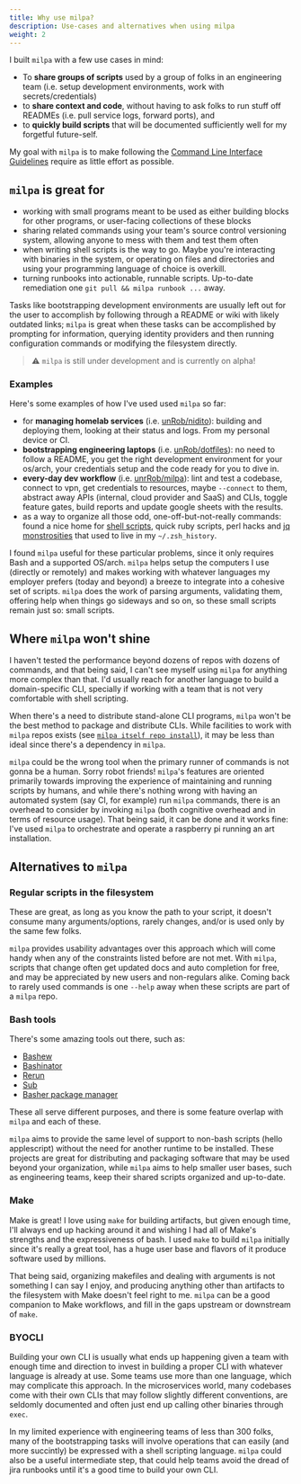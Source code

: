 ```yaml
---
title: Why use milpa?
description: Use-cases and alternatives when using milpa
weight: 2
---
```


I built `milpa` with a few use cases in mind:

- To **share groups of scripts** used by a group of folks in an engineering team (i.e. setup development environments, work with secrets/credentials)
- to **share context and code**, without having to ask folks to run stuff off READMEs (i.e. pull service logs, forward ports), and
- to **quickly build scripts** that will be documented sufficiently well for my forgetful future-self.

My goal with `milpa` is to make following the [Command Line Interface Guidelines](https://clig.dev) require as little effort as possible.


## `milpa` is great for

- working with small programs meant to be used as either building blocks for other programs, or user-facing collections of these blocks
- sharing related commands using your team's source control versioning system, allowing anyone to mess with them and test them often
- when writing shell scripts is the way to go. Maybe you're interacting with binaries in the system, or operating on files and directories and using your programming language of choice is overkill.
- turning runbooks into actionable, runnable scripts. Up-to-date remediation one `git pull && milpa runbook ...` away.

Tasks like bootstrapping development environments are usually left out for the user to accomplish by following through a README or wiki with likely outdated links; `milpa` is great when these tasks can be accomplished by prompting for information, querying identity providers and then running configuration commands or modifying the filesystem directly.

> ⚠️ `milpa` is still under development and is currently on alpha!

### Examples

Here's some examples of how I've used used `milpa` so far:

- for **managing homelab services** (i.e. [unRob/nidito](https://github.com/unRob/nidito/tree/master/.milpa)): building and deploying them, looking at their status and logs. From my personal device or CI.
- **bootstrapping engineering laptops** (i.e. [unRob/dotfiles](https://github.com/unRob/dotfiles/tree/master/.milpa/commands/computar)): no need to follow a README, you get the right development environment for your os/arch, your credentials setup and the code ready for you to dive in.
- **every-day dev workflow** (i.e. [unrRob/milpa](https://github.com/unRob/milpa/tree/main/repos/internal/commands/)): lint and test a codebase, connect to vpn, get credentials to resources, maybe `--connect` to them, abstract away APIs (internal, cloud provider and SaaS) and CLIs, toggle feature gates, build reports and update google sheets with the results.
- as a way to organize all those odd, one-off-but-not-really commands: found a nice home for [shell scripts](https://github.com/unRob/dotfiles/blob/master/.milpa/commands/code/todo.sh), quick ruby scripts, perl hacks and [jq monstrosities](https://github.com/unRob/dotfiles/blob/master/.milpa/commands/creds.sh) that used to live in my `~/.zsh_history`.

I found `milpa` useful for these particular problems, since it only requires Bash and a supported OS/arch. `milpa` helps setup the computers I use (directly or remotely) and makes working with whatever languages my employer prefers (today and beyond) a breeze to integrate into a cohesive set of scripts. `milpa` does the work of parsing arguments, validating them, offering help when things go sideways and so on, so these small scripts remain just so: small scripts.

## Where `milpa` won't shine

I haven't tested the performance beyond dozens of repos with dozens of commands, and that being said, I can't see myself using `milpa` for anything more complex than that. I'd usually reach for another language to build a domain-specific CLI, specially if working with a team that is not very comfortable with shell scripting.

When there's a need to distribute stand-alone CLI programs, `milpa` won't be the best method to package and distribute CLIs. While facilities to work with `milpa` repos exists (see [`milpa itself repo install`](/.milpa/commands/itself/repo/install)), it may be less than ideal since there's a dependency in `milpa`.

`milpa` could be the wrong tool when the primary runner of commands is not gonna be a human. Sorry robot friends! `milpa`'s features are oriented primarily towards improving the experience of maintaining and running scripts by humans, and while there's nothing wrong with having an automated system (say CI, for example) run `milpa` commands, there is an overhead to consider by invoking `milpa` (both cognitive overhead and in terms of resource usage). That being said, it can be done and it works fine: I've used `milpa` to orchestrate and operate a raspberry pi running an art installation.


## Alternatives to `milpa`

### Regular scripts in the filesystem

These are great, as long as you know the path to your script, it doesn't consume many arguments/options, rarely changes, and/or is used only by the same few folks.

`milpa` provides usability advantages over this approach which will come handy when any of the constraints listed before are not met. With `milpa`, scripts that change often get updated docs and auto completion for free, and may be appreciated by new users and non-regulars alike. Coming back to rarely used commands is one `--help` away when these scripts are part of a `milpa` repo.

### Bash tools

There's some amazing tools out there, such as:

- [Bashew](https://github.com/pforret/bashew)
- [Bashinator](http://bashinator.org/)
- [Rerun](http://rerun.github.io/rerun/)
- [Sub](https://github.com/basecamp/sub)
- [Basher package manager](https://github.com/basherpm/basher)

These all serve different purposes, and there is some feature overlap with `milpa` and each of these.

`milpa` aims to provide the same level of support to non-bash scripts (hello applescript) without the need for another runtime to be installed. These projects are great for distributing and packaging software that may be used beyond your organization, while `milpa` aims to help smaller user bases, such as engineering teams, keep their shared scripts organized and up-to-date.

### Make

Make is great! I love using `make` for building artifacts, but given enough time, I'll always end up hacking around it and wishing I had all of Make's strengths and the expressiveness of bash. I used `make` to build `milpa` initially since it's really a great tool, has a huge user base and flavors of it produce software used by millions.

That being said, organizing makefiles and dealing with arguments is not something I can say I enjoy, and producing anything other than artifacts to the filesystem with Make doesn't feel right to me. `milpa` can be a good companion to Make workflows, and fill in the gaps upstream or downstream of `make`.

### BYOCLI

Building your own CLI is usually what ends up happening given a team with enough time and direction to invest in building a proper CLI with whatever language is already at use. Some teams use more than one language, which may complicate this approach. In the microservices world, many codebases come with their own CLIs that may follow slightly different conventions, are seldomly documented and often just end up calling other binaries through `exec`.

In my limited experience with engineering teams of less than 300 folks, many of the bootstrapping tasks will involve operations that can easily (and more succintly) be expressed with a shell scripting language. `milpa` could also be a useful intermediate step, that could help teams avoid the dread of jira runbooks until it's a good time to build your own CLI.

